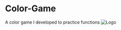 # Color-Game
A color game I developed to practice functions
<img src="ProjectColorGame" alt="Logo">
